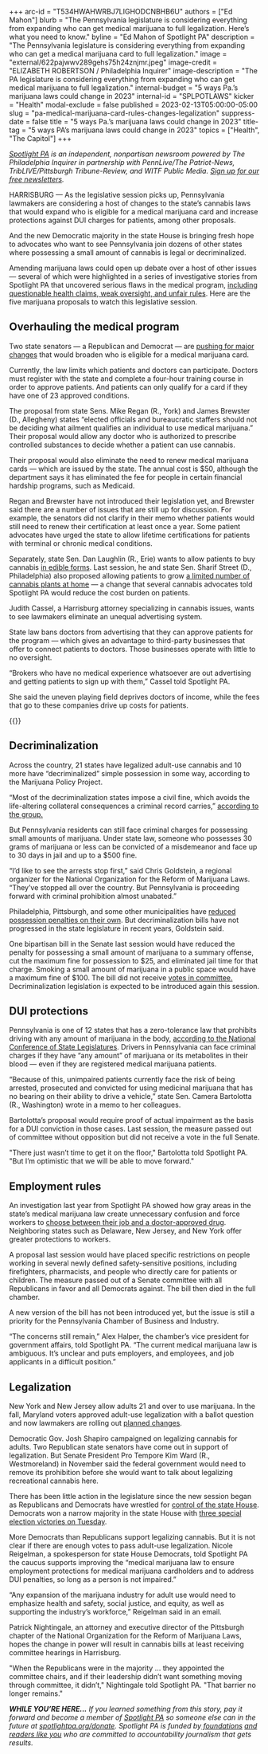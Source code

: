 +++
arc-id = "T534HWAHWRBJ7LIGHODCNBHB6U"
authors = ["Ed Mahon"]
blurb = "The Pennsylvania legislature is considering everything from expanding who can get medical marijuana to full legalization. Here’s what you need to know."
byline = "Ed Mahon of Spotlight PA"
description = "The Pennsylvania legislature is considering everything from expanding who can get a medical marijuana card to full legalization."
image = "external/622pajwwv289gehs75h24znjmr.jpeg"
image-credit = "ELIZABETH ROBERTSON / Philadelphia Inquirer"
image-description = "The PA legislature is considering everything from expanding who can get medical marijuana to full legalization."
internal-budget = "5 ways Pa.’s marijuana laws could change in 2023"
internal-id = "SPLPOTLAWS"
kicker = "Health"
modal-exclude = false
published = 2023-02-13T05:00:00-05:00
slug = "pa-medical-marijuana-card-rules-changes-legalization"
suppress-date = false
title = "5 ways Pa.’s marijuana laws could change in 2023"
title-tag = "5 ways PA’s marijuana laws could change in 2023"
topics = ["Health", "The Capitol"]
+++

<a href="https://www.spotlightpa.org/"><i>Spotlight PA</i></a><i> is an independent, nonpartisan newsroom powered by The Philadelphia Inquirer in partnership with PennLive/The Patriot-News, TribLIVE/Pittsburgh Tribune-Review, and WITF Public Media. </i><a href="https://www.spotlightpa.org/newsletters"><i>Sign up for our free newsletters</i></a><i>.</i>

HARRISBURG — As the legislative session picks up, Pennsylvania lawmakers are considering a host of changes to the state’s cannabis laws that would expand who is eligible for a medical marijuana card and increase protections against DUI charges for patients, among other proposals.

And the new Democratic majority in the state House is bringing fresh hope to advocates who want to see Pennsylvania join dozens of other states where possessing a small amount of cannabis is legal or decriminalized.

Amending marijuana laws could open up debate over a host of other issues — several of which were highlighted in a series of investigative stories from Spotlight PA that uncovered serious flaws in the medical program, <a href="https://www.spotlightpa.org/series/unproven-unsafe/">including questionable health claims, weak oversight, and unfair rules</a>. Here are the five marijuana proposals to watch this legislative session.

<script src="https://www.spotlightpa.org/embed.js" async></script><div data-spl-embed-version="1" data-spl-src="https://www.spotlightpa.org/embeds/newsletter/"></div>


## Overhauling the medical program

Two state senators — a Republican and Democrat — are <a href="https://www.legis.state.pa.us/cfdocs/Legis/CSM/showMemoPublic.cfm?chamber=S&SPick=20230&cosponId=39476">pushing for major changes</a> that would broaden who is eligible for a medical marijuana card.

Currently, the law limits which patients and doctors can participate. Doctors must register with the state and complete a four-hour training course in order to approve patients. And patients can only qualify for a card if they have one of 23 approved conditions.

The proposal from state Sens. Mike Regan (R., York) and James Brewster (D., Allegheny) states “elected officials and bureaucratic staffers should not be deciding what ailment qualifies an individual to use medical marijuana.” Their proposal would allow any doctor who is authorized to prescribe controlled substances to decide whether a patient can use cannabis.

Their proposal would also eliminate the need to renew medical marijuana cards — which are issued by the state. The annual cost is $50, although the department says it has eliminated the fee for people in certain financial hardship programs, such as Medicaid.

Regan and Brewster have not introduced their legislation yet, and Brewster said there are a number of issues that are still up for discussion. For example, the senators did not clarify in their memo whether patients would still need to renew their certification at least once a year. Some patient advocates have urged the state to allow lifetime certifications for patients with terminal or chronic medical conditions.

Separately, state Sen. Dan Laughlin (R., Erie) wants to allow patients to buy cannabis <a href="https://www.legis.state.pa.us/cfdocs/Legis/CSM/showMemoPublic.cfm?chamber=S&SPick=20230&cosponId=38542">in edible forms</a>. Last session, he and state Sen. Sharif Street (D., Philadelphia) also proposed allowing patients to grow <a href="https://www.legis.state.pa.us/cfdocs/Legis/CSM/showMemoPublic.cfm?chamber=S&SPick=20210&cosponId=36527">a limited number of cannabis plants at home</a> — a change that several cannabis advocates told Spotlight PA would reduce the cost burden on patients.

Judith Cassel, a Harrisburg attorney specializing in cannabis issues, wants to see lawmakers eliminate an unequal advertising system.

State law bans doctors from advertising that they can approve patients for the program — which gives an advantage to third-party businesses that offer to connect patients to doctors. Those businesses operate with little to no oversight.

“Brokers who have no medical experience whatsoever are out advertising and getting patients to sign up with them,” Cassel told Spotlight PA.

She said the uneven playing field deprives doctors of income, while the fees that go to these companies drive up costs for patients.

{{<picture src="external/jndc7r8ndeempxhhq7xjmpbd04.jpeg" description="New York and New Jersey allow adults 21 and over to use marijuana. In the fall, Maryland voters approved adult-use legalization with a ballot question and now lawmakers are rolling out planned changes." caption="New York and New Jersey allow adults 21 and over to use marijuana. In the fall, Maryland voters approved adult-use legalization with a ballot question and now lawmakers are rolling out planned changes." credit="JESSICA GRIFFIN / Philadelphia Inquirer">}} 

## Decriminalization

Across the country, 21 states have legalized adult-use cannabis and 10 more have “decriminalized” simple possession in some way, according to the Marijuana Policy Project.

“Most of the decriminalization states impose a civil fine, which avoids the life-altering collateral consequences a criminal record carries,” <a href="https://www.mpp.org/issues/decriminalization/">according to the group.</a>

But Pennsylvania residents can still face criminal charges for possessing small amounts of marijuana. Under state law, someone who possesses 30 grams of marijuana or less can be convicted of a misdemeanor and face up to 30 days in jail and up to a $500 fine.

“I’d like to see the arrests stop first,” said Chris Goldstein, a regional organizer for the National Organization for the Reform of Marijuana Laws. “They’ve stopped all over the country. But Pennsylvania is proceeding forward with criminal prohibition almost unabated.”

Philadelphia, Pittsburgh, and some other municipalities have <a href="https://norml.org/laws/local-decriminalization/pennsylvania-local-decriminalization/">reduced possession penalties on their own</a>. But decriminalization bills have not progressed in the state legislature in recent years, Goldstein said.

One bipartisan bill in the Senate last session would have reduced the penalty for possessing a small amount of marijuana to a summary offense, cut the maximum fine for possession to $25, and eliminated jail time for that charge. Smoking a small amount of marijuana in a public space would have a maximum fine of $100. The bill did not receive <a href="https://www.legis.state.pa.us/cfdocs/billinfo/billinfo.cfm?syear=2021&sind=0&body=S&type=B&bn=107">votes in committee.</a> Decriminalization legislation is expected to be introduced again this session.

## DUI protections

Pennsylvania is one of 12 states that has a zero-tolerance law that prohibits driving with any amount of marijuana in the body, <a href="https://web.archive.org/20230108222200/https://www.ncsl.org/transportation/drugged-driving-marijuana-impaired-driving">according to the National Conference of State Legislatures</a>. Drivers in Pennsylvania can face criminal charges if they have “any amount” of marijuana or its metabolites in their blood — even if they are registered medical marijuana patients.

“Because of this, unimpaired patients currently face the risk of being arrested, prosecuted and convicted for using medicinal marijuana that has no bearing on their ability to drive a vehicle,” state Sen. Camera Bartolotta (R., Washington) wrote in a memo to her colleagues.

Bartolotta’s proposal would require proof of actual impairment as the basis for a DUI conviction in those cases. Last session, the measure passed out of committee without opposition but did not receive a vote in the full Senate.

"There just wasn’t time to get it on the floor," Bartolotta told Spotlight PA. "But I’m optimistic that we will be able to move forward."

## Employment rules

An investigation last year from Spotlight PA showed how gray areas in the state’s medical marijuana law create unnecessary confusion and force workers to <a href="https://www.spotlightpa.org/news/2022/09/pennsylvania-medical-marijuana-job-fired/">choose between their job and a doctor-approved drug</a>. Neighboring states such as Delaware, New Jersey, and New York offer greater protections to workers.

A proposal last session would have placed specific restrictions on people working in several newly defined safety-sensitive positions, including firefighters, pharmacists, and people who directly care for patients or children. The measure passed out of a Senate committee with all Republicans in favor and all Democrats against. The bill then died in the full chamber.

A new version of the bill has not been introduced yet, but the issue is still a priority for the Pennsylvania Chamber of Business and Industry.

“The concerns still remain,” Alex Halper, the chamber’s vice president for government affairs, told Spotlight PA. “The current medical marijuana law is ambiguous. It’s unclear and puts employers, and employees, and job applicants in a difficult position.”

## Legalization

New York and New Jersey allow adults 21 and over to use marijuana. In the fall, Maryland voters approved adult-use legalization with a ballot question and now lawmakers are rolling out <a href="https://www.washingtonpost.com/dc-md-va/2023/02/03/marijuana-legal-market-maryland/">planned changes</a>.

Democratic Gov. Josh Shapiro campaigned on legalizing cannabis for adults. Two Republican state senators have come out in support of legalization. But Senate President Pro Tempore Kim Ward (R., Westmoreland) in November said the federal government would need to remove its prohibition before she would want to talk about legalizing recreational cannabis here.

There has been little action in the legislature since the new session began as Republicans and Democrats have wrestled for <a href="https://www.spotlightpa.org/news/2023/01/pennsylvania-house-rozzi-deadlock-amendment/">control of the state House</a>. Democrats won a narrow majority in the state House with <a href="https://www.spotlightpa.org/news/2023/02/special-elections-pennsylvania-house-democratic-majority/">three special election victories on Tuesday</a>.

<script src="https://www.spotlightpa.org/embed.js" async></script><div data-spl-embed-version="1" data-spl-src="https://www.spotlightpa.org/embeds/donate/"></div>


More Democrats than Republicans support legalizing cannabis. But it is not clear if there are enough votes to pass adult-use legalization. Nicole Reigelman, a spokesperson for state House Democrats, told Spotlight PA the caucus supports improving the “medical marijuana law to ensure employment protections for medical marijuana cardholders and to address DUI penalties, so long as a person is not impaired.”

“Any expansion of the marijuana industry for adult use would need to emphasize health and safety, social justice, and equity, as well as supporting the industry’s workforce,” Reigelman said in an email.

Patrick Nightingale, an attorney and executive director of the Pittsburgh chapter of the National Organization for the Reform of Marijuana Laws, hopes the change in power will result in cannabis bills at least receiving committee hearings in Harrisburg.

"When the Republicans were in the majority ... they appointed the committee chairs, and if their leadership didn’t want something moving through committee, it didn’t," Nightingale told Spotlight PA. "That barrier no longer remains."

<i><b>WHILE YOU’RE HERE...</b></i><i> If you learned something from this story, pay it forward and become a member of </i><a href="https://www.spotlightpa.org/"><i>Spotlight PA</i></a><i> so someone else can in the future at </i><a href="https://www.spotlightpa.org/donate"><i>spotlightpa.org/donate</i></a><i>. Spotlight PA is funded by</i><a href="https://www.spotlightpa.org/support"><i> foundations</i></a><i> </i><a href="https://www.spotlightpa.org/support"><i>and readers like you</i></a><i> who are committed to accountability journalism that gets results.</i>

